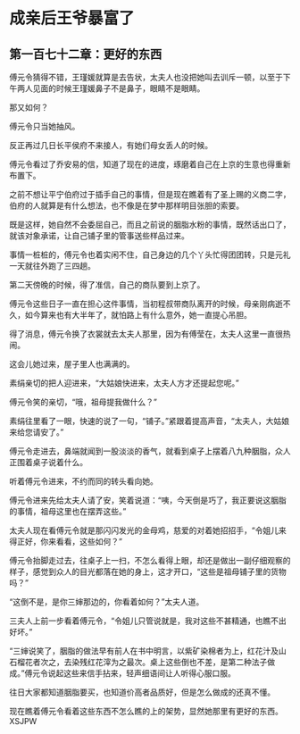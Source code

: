 # 成亲后王爷暴富了 
 ## 第一百七十二章：更好的东西
  傅元令猜得不错，王瑾媛就算是去告状，太夫人也没把她叫去训斥一顿，以至于下午两人见面的时候王瑾媛鼻子不是鼻子，眼睛不是眼睛。  
  
 那又如何？  
  
 傅元令只当她抽风。  
  
 反正再过几日长平侯府不来接人，有她们母女丢人的时候。  
  
 傅元令看过了乔安易的信，知道了现在的进度，琢磨着自己在上京的生意也得重新布置下。  
  
 之前不想让平宁伯府过于插手自己的事情，但是现在瞧着有了圣上赐的义商二字，伯府的人就算是有什么想法，也不像是在梦中那样明目张胆的索要。  
  
 既是这样，她自然不会委屈自己，而且之前说的胭脂水粉的事情，既然话出口了，就该对象承诺，让自己铺子里的管事送些样品过来。  
  
 事情一桩桩的，傅元令也着实闲不住，自己身边的几个丫头忙得团团转，只是元礼一天就往外跑了三四趟。  
  
 第二天傍晚的时候，得了准信，自己的商队要到上京了。  
  
 傅元令这些日子一直在担心这件事情，当初程叔带商队离开的时候，母亲刚病逝不久，如今算来也有大半年了，就怕路上有什么意外，她一直提心吊胆。  
  
 得了消息，傅元令换了衣裳就去太夫人那里，因为有傅莹在，太夫人这里一直很热闹。  
  
 这会儿她过来，屋子里人也满满的。  
  
 素绢亲切的把人迎进来，“大姑娘快进来，太夫人方才还提起您呢。”  
  
 傅元令笑的亲切，“哦，祖母提我做什么？”  
  
 素绢往里看了一眼，快速的说了一句，“铺子。”紧跟着提高声音，“太夫人，大姑娘来给您请安了。”  
  
 傅元令走进去，鼻端就闻到一股淡淡的香气，就看到桌子上摆着八九种胭脂，众人正围着桌子说着什么。  
  
 听着傅元令进来，不约而同的转头看向她。  
  
 傅元令进来先给太夫人请了安，笑着说道：“咦，今天倒是巧了，我正要说这胭脂的事情，祖母这里也在摆弄这些。”  
  
 太夫人现在看傅元令就是那闪闪发光的金母鸡，慈爱的对着她招招手，“令姐儿来得正好，你来看看，这些如何？”  
  
 傅元令抬脚走过去，往桌子上一扫，不怎么看得上眼，却还是做出一副仔细观察的样子，感觉到众人的目光都落在她的身上，这才开口，“这些是祖母铺子里的货物吗？”  
  
 “这倒不是，是你三婶那边的，你看着如何？”太夫人道。  
  
 三夫人上前一步看着傅元令，“令姐儿只管说就是，我对这些不甚精通，也瞧不出好坏。”  
  
 “三婶说笑了，胭脂的做法早有前人在书中明言，以紫矿染棉者为上，红花汁及山石榴花者次之，去染残红花滓为之最次。桌上这些倒也不差，是第二种法子做成。”傅元令说起这些来信手拈来，轻声细语间让人听得心服口服。  
  
 往日大家都知道胭脂要买，也知道价高者品质好，但是怎么做成的还真不懂。  
  
 现在瞧着傅元令看着这些东西不怎么瞧的上的架势，显然她那里有更好的东西。 
XSJPW